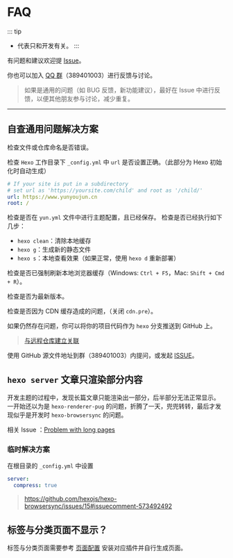 # FAQ

::: tip

- <Badge text="dev" vertical="middle"/> 代表只和开发有关。
  :::

有问题和建议欢迎提 [Issue](https://github.com/YunYouJun/hexo-theme-yun/issues)。

你也可以加入 [QQ 群](https://shang.qq.com/wpa/qunwpa?idkey=3bd19a05aaccb2b60c396295c8617b3a9e667821a495e8cd7e1698ff95ab61c6)（389401003）进行反馈与讨论。

> 如果是通用的问题（如 BUG 反馈，新功能建议），最好在 Issue 中进行反馈，以便其他朋友参与讨论，减少重复。

---

## 自查通用问题解决方案

检查文件或仓库命名是否错误。

检查 `Hexo` 工作目录下 `_config.yml` 中 `url` 是否设置正确。（此部分为 Hexo 初始化时自动生成）

```yaml
# If your site is put in a subdirectory
# set url as 'https://yoursite.com/child' and root as '/child/'
url: https://www.yunyoujun.cn
root: /
```

检查是否在 `yun.yml` 文件中进行主题配置，且已经保存。
检查是否已经执行如下几步：

- `hexo clean`：清除本地缓存
- `hexo g`：生成新的静态文件
- `hexo s`：本地查看效果（如果正常，使用 `hexo d` 重新部署）

检查是否已强制刷新本地浏览器缓存（Windows: `Ctrl + F5`，Mac: `Shift + Cmd + R`）。

检查是否为最新版本。

检查是否因为 CDN 缓存造成的问题，（关闭 `cdn.pre`）。

如果仍然存在问题，你可以将你的项目代码作为 `hexo` 分支推送到 GitHub 上。

> [与远程仓库建立关联](https://www.yunyoujun.cn/share/how-to-build-your-site/#与远程仓库建立关联)

使用 GitHub 源文件地址到群（389401003）内提问，或发起 [ISSUE](https://github.com/YunYouJun/hexo-theme-yun/issues)。

## `hexo server` 文章只渲染部分内容 <Badge text="dev"/>

开发主题的过程中，发现长篇文章只能渲染出一部分，后半部分无法正常显示。
一开始还以为是 `hexo-renderer-pug` 的问题，折腾了一天，兜兜转转，最后才发现似乎是开发时 `hexo-browsersync` 的问题。

相关 Issue ：[Problem with long pages](https://github.com/hexojs/hexo-browsersync/issues/15)

### 临时解决方案

在根目录的 `_config.yml` 中设置

```yaml
server:
  compress: true
```

> <https://github.com/hexojs/hexo-browsersync/issues/15#issuecomment-573492492>

## 标签与分类页面不显示？

标签与分类页面需要参考 [页面配置](https://yun.yunyoujun.cn/guide/page.html#标签-tags) 安装对应插件并自行生成页面。
